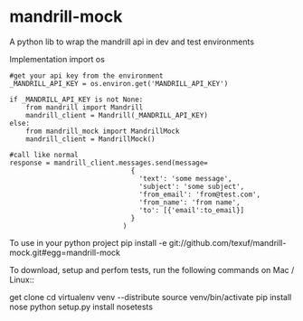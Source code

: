mandrill-mock
=============

A python lib to wrap the mandrill api in dev and test environments

Implementation
    import os

    #get your api key from the environment
    _MANDRILL_API_KEY = os.environ.get('MANDRILL_API_KEY')

    if _MANDRILL_API_KEY is not None:
        from mandrill import Mandrill
        mandrill_client = Mandrill(_MANDRILL_API_KEY)
    else:
        from mandrill_mock import MandrillMock
        mandrill_client = MandrillMock()

    #call like normal
    response = mandrill_client.messages.send(message=
                                  {
                                    'text': 'some message',
                                    'subject': 'some subject',
                                    'from_email': 'from@test.com',
                                    'from_name': 'from name',
                                    'to': [{'email':to_email}]
                                  }
                                )


To use in your python project
 pip install -e git://github.com/texuf/mandrill-mock.git#egg=mandrill-mock

To download, setup and perfom tests, run the following commands on Mac / Linux::

 get clone <repo>
 cd <reponame>
 virtualenv venv --distribute
 source venv/bin/activate
 pip install nose
 python setup.py install
 nosetests
